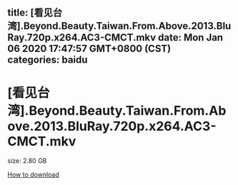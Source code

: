 
title: [看见台湾].Beyond.Beauty.Taiwan.From.Above.2013.BluRay.720p.x264.AC3-CMCT.mkv
date: Mon Jan 06 2020 17:47:57 GMT+0800 (CST)    
categories: baidu
---

# [看见台湾].Beyond.Beauty.Taiwan.From.Above.2013.BluRay.720p.x264.AC3-CMCT.mkv
size: 2.80 GB
 
 

[How to download](https://bpcam.bemobtrk.com/go/2ceec3aa-1ca2-46d6-b9ff-aaa5c184517c?jno=1908)